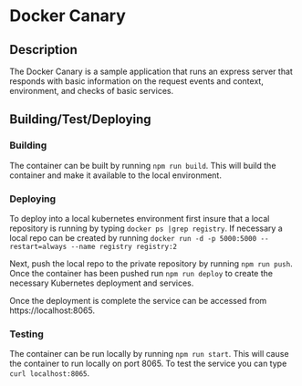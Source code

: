 # Docker Canary

## Description
The Docker Canary is a sample application that runs an express server that responds with basic information on the request events and context, environment, and checks of basic services.

## Building/Test/Deploying
### Building
The container can be built by running ```npm run build```.   This will build the container and make it available to the local environment.

### Deploying
To deploy into a local kubernetes environment first insure that a local repository is running by typing ```docker ps |grep registry```.   If necessary a local repo can be created by running ```docker run -d -p 5000:5000 --restart=always --name registry registry:2```

Next, push the local repo to the private repository by running ```npm run push```.    Once the container has been pushed run ```npm run deploy``` to create the necessary Kubernetes deployment and services.

Once the deployment is complete the service can be accessed from https://localhost:8065.
### Testing
The container can be run locally by running ```npm run start```.   This will cause the container to run locally on port 8065.   To test the service you can type ```curl localhost:8065```.